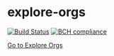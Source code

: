 # explore-orgs
[![Build Status](https://travis-ci.com/mcadariu/explore-orgs.svg?branch=master)](https://travis-ci.com/mcadariu/explore-orgs)
[![BCH compliance](https://bettercodehub.com/edge/badge/mcadariu/explore-orgs?branch=master)](https://bettercodehub.com/)

[Go to Explore Orgs](https://explore-orgs.herokuapp.com)
